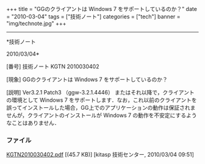 ﻿+++
title = "GGのクライアントは Windows 7 をサポートしているのか？"
date = "2010-03-04"
tags = ["技術ノート"]
categories = ["tech"]
banner = "img/technote.jpg"
+++

-----------------------------------------------------------------------------------------------------------------------------

*技術ノート

2010/03/04*


[番号]
技術ノート KGTN 2010030402

[現象]
GGのクライアントは Windows 7 をサポートしているのか？

[説明]
Ver3.2.1 Patch3 （ggw-3.2.1.4446）
またはそれ以降で，クライアントの環境として Windows 7
をサポートします．なお，これ以前のクライアントを誤ってインストールした場合，GG上でのアプリケーションの動作は保証されませんが，クライアントのインストールが
Windows 7 の動作を不安定にするようなことはありません．


### ファイル

 
 


[KGTN2010030402.pdf](http://techreport.kitasp.net/attachments/download/80/KGTN2010030402.pdf)
 [(45.7 KB)] [kitasp 技術センター, 2010/03/04
09:51]


 


 

